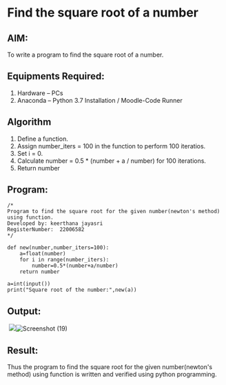 # Find the square root of a number

## AIM:
To write a program to find the square root of a number.

## Equipments Required:
1. Hardware – PCs
2. Anaconda – Python 3.7 Installation / Moodle-Code Runner

## Algorithm
1. Define a function.
2. Assign number_iters = 100 in the function to perform 100 iteratios.
3. Set i = 0.
4. Calculate  number = 0.5 * (number + a / number) for 100 iterations.
5. Return number

## Program:
```
/*
Program to find the square root for the given number(newton's method) using function.
Developed by: keerthana jayasri
RegisterNumber:  22006582
*/

def new(number,number_iters=100):
    a=float(number)
    for i in range(number_iters):
        number=0.5*(number+a/number)
    return number
    
a=int(input())
print("Square root of the number:",new(a))
```


## Output:
![]()
![](gcd.png)![Screenshot (19)](https://user-images.githubusercontent.com/121163440/213866284-397504ad-6da9-4307-9e6d-3f18571cf232.png)



## Result:
Thus the program to find the square root for the given number(newton's method) using function is written and verified using python programming.
